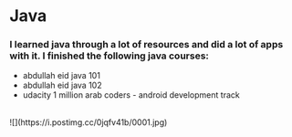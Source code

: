 # Java
### I learned java through a lot of resources and did a lot of apps with it. I finished the following java courses:
* abdullah eid java 101 
* abdullah eid java 102
* udacity 1 million arab coders - android development track
<br>
![](https://i.postimg.cc/0jqfv41b/0001.jpg)


